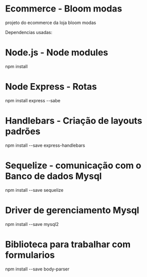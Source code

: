 # Ecommerce - Bloom modas
projeto do ecommerce da loja bloom modas

Dependencias usadas:

# Node.js - Node modules

npm install 

# Node Express - Rotas
npm install express --sabe

# Handlebars - Criação de layouts padrões
npm install --save express-handlebars

# Sequelize - comunicação com o Banco de dados Mysql
npm install --save sequelize

# Driver de gerenciamento Mysql
npm install --save mysql2

# Biblioteca para trabalhar com formularios
npm install --save body-parser
